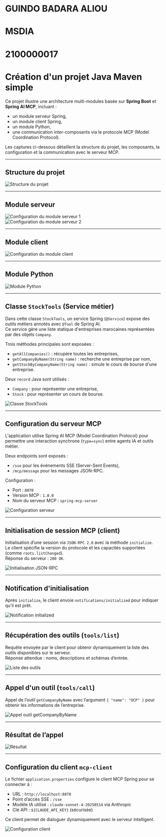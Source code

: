 # GUINDO BADARA ALIOU
# MSDIA
# 2100000017


# Création d'un projet Java Maven simple

Ce projet illustre une architecture multi-modules basée sur **Spring Boot** et **Spring AI MCP**, incluant :
- un module serveur Spring,
- un module client Spring,
- un module Python,
- une communication inter-composants via le protocole MCP (Model Coordination Protocol).

Les captures ci-dessous détaillent la structure du projet, les composants, la configuration et la communication avec le serveur MCP.

---

## Structure du projet

![Structure du projet](./media/media/image1.png)

---

## Module serveur

![Configuration du module serveur 1](./media/media/image2.png)  
![Configuration du module serveur 2](./media/media/image3.png)

---

## Module client

![Configuration du module client](./media/media/image4.png)

---

## Module Python

![Module Python](./media/media/image5.png)

---

## Classe `StockTools` (Service métier)

Dans cette classe `StockTools`, un service Spring (`@Service`) expose des outils métiers annotés avec `@Tool` de Spring AI.  
Ce service gère une liste statique d'entreprises marocaines représentées par des objets `Company`.

Trois méthodes principales sont exposées :
- `getAllCompanies()` : récupère toutes les entreprises,
- `getCompanyByName(String name)` : recherche une entreprise par nom,
- `getStockByCompanyName(String name)` : simule le cours de bourse d'une entreprise.

Deux `record` Java sont utilisés :
- `Company` : pour représenter une entreprise,
- `Stock` : pour représenter un cours de bourse.

![Classe StockTools](./media/media/image6.png)

---

## Configuration du serveur MCP

L'application utilise Spring AI MCP (Model Coordination Protocol) pour permettre une interaction synchrone (`type=sync`) entre agents IA et outils métier.

Deux endpoints sont exposés :
- `/sse` pour les événements SSE (Server-Sent Events),
- `/mcp/message` pour les messages JSON-RPC.

Configuration :
- Port : `8870`
- Version MCP : `1.0.0`
- Nom du serveur MCP : `spring-mcp-server`

![Configuration serveur](./media/media/image7.png)

---

## Initialisation de session MCP (client)

Initialisation d’une session via `JSON-RPC 2.0` avec la méthode `initialize`.  
Le client spécifie la version du protocole et les capacités supportées (comme `roots.listChanged`).  
Réponse du serveur : `200 OK`.

![Initialisation JSON-RPC](./media/media/image8.png)

---

## Notification d'initialisation

Après `initialize`, le client envoie `notifications/initialized` pour indiquer qu’il est prêt.

![Notification initialized](./media/media/image9.png)

---

## Récupération des outils (`tools/list`)

Requête envoyée par le client pour obtenir dynamiquement la liste des outils disponibles sur le serveur.  
Réponse attendue : noms, descriptions et schémas d’entrée.

![Liste des outils](./media/media/image10.png)

---

## Appel d'un outil (`tools/call`)

Appel de l’outil `getCompanyByName` avec l’argument `{ "name": "OCP" }` pour obtenir les informations de l’entreprise.

![Appel outil getCompanyByName](./media/media/image11.png)

---

## Résultat de l’appel

![Résultat](./media/media/image12.png)

---

## Configuration du client `mcp-client`

Le fichier `application.properties` configure le client MCP Spring pour se connecter à :
- URL : `http://localhost:8870`
- Point d’accès SSE : `/sse`
- Modèle IA utilisé : `claude-sonnet-4-20250514` via Anthropic
- Clé API : `${CLAUDE_API_KEY}` (sécurisée)

Ce client permet de dialoguer dynamiquement avec le serveur intelligent.

![Configuration client](./media/media/image13.png)
